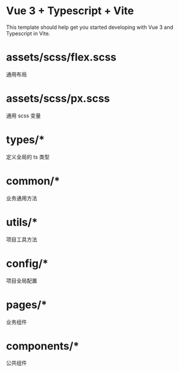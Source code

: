 # Vue 3 + Typescript + Vite

This template should help get you started developing with Vue 3 and Typescript in Vite.

# assets/scss/flex.scss

通用布局

# assets/scss/px.scss

通用 scss 变量

# types/\*

定义全局的 ts 类型

# common/\*

业务通用方法

# utils/\*

项目工具方法

# config/\*

项目全局配置

# pages/\*

业务组件

# components/\*

公共组件
